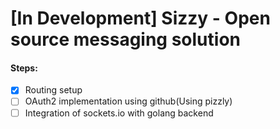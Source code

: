 # [In Development] Sizzy - Open source messaging solution

#### Steps:
- [x] Routing setup
- [ ] OAuth2 implementation using github(Using pizzly)
- [ ] Integration of sockets.io with golang backend